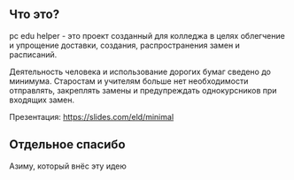 ## Что это?

pc edu helper - это проект созданный для колледжа в целях облегчение и упрощение доставки, создания, распространения замен и расписаний.

Деятельность человека и использование дорогих бумаг сведено до минимума. Старостам и учителям больше нет необходимости отправлять, закреплять замены и предупреждать однокурсников при входящих замен.

Презентация: https://slides.com/eld/minimal

## Отдельное спасибо
Азиму, который внёс эту идею
